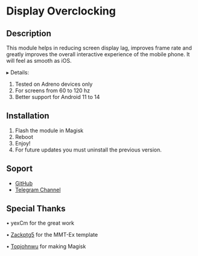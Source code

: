 # Display Overclocking

## Description
This module helps in reducing screen display lag, improves frame rate and greatly improves the overall interactive experience of the mobile phone. It will feel as smooth as iOS.

▸ Details:
1. Tested on Adreno devices only
2. For screens from 60 to 120 hz
3. Better support for Android 11 to 14

## Installation 
1. Flash the module in Magisk
2. Reboot
3. Enjoy!
4. For future updates you must uninstall the previous version.

## Soport
- [GitHub](https://github.com/LeanxModulostk/DisplayOverclocking) 
- [Telegram Channel](https://t.me/modulostk)

## Special Thanks

• yexCm for the great work

• [Zackptg5](https://github.com/Zackptg5) for the MMT-Ex template

• [Topjohnwu](https://github.com/topjohnwu) for making Magisk